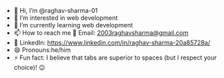 - 👋 Hi, I’m @raghav-sharma-01
- 👀 I’m interested in web development
- 🌱 I’m currently learning web development
- 📫 How to reach me 📧 Email: [2003raghavsharma@gmail.com](mailto:2003raghavsharma@gmail.com)
- 💼 LinkedIn: https://www.linkedin.com/in/raghav-sharma-20a85728a/
- 😄 Pronouns:he/him 
- ⚡ Fun fact: I believe that tabs are superior to spaces (but I respect your choice)! 😉  

<!---
raghav-sharma-01/raghav-sharma-01 is a ✨ special ✨ repository because its `README.md` (this file) appears on your GitHub profile.
You can click the Preview link to take a look at your changes.
--->

